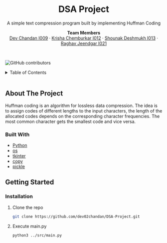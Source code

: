 
<div id="top"></div>



<h1 align="center">DSA Project</h1>

  <p align="center">
    A simple text compression program built by implementing Huffman Coding
    <br />
  </p>
  <p align="center">
<strong>Team Members</strong>
    <br />
    <a href="https://github.com/github_username/repo_name">Dev Chandan I009</a>
    ·
    <a href="https://github.com/github_username/repo_name/issues">Krisha Chemburkar I012</a>
    ·
    <a href="https://github.com/github_username/repo_name/issues">Shounak Deshmukh I013</a>
    ·
    <a href="https://github.com/raghavjeendgar">Raghav Jeendgar I021</a>
  </p>
</div>
<br>

 ![GitHub contributors](https://img.shields.io/github/contributors/dev02chandan/DSA-Project?style=for-the-badge)
 


<details>
  <summary>Table of Contents</summary>
  <ol>
    <li>
      <a href="#about-the-project">About The Project</a>
      <ul>
        <li><a href="#built-with">Built With</a></li>
      </ul>
    </li>
    <li>
      <a href="#getting-started">Getting Started</a>
      <ul>
        <li><a href="#installation">Installation</a></li>
      </ul>
    </li>
    
  </ol>
</details>

<br>


## About The Project

Huffman coding is an algorithm for lossless data compression. The idea is to assign codes of different lengths to the input characters, the length of the allocated codes depends on the corresponding character frequencies. The most common character gets the smallest code and vice versa.



### Built With

* [Python](https://www.python.org)
* [os](https://pandas.pydata.org)
* [tkinter](https://docs.python.org/3/library/tkinter.html#module-tkinter)
* [copy]()
* [pickle]()





## Getting Started


### Installation

1. Clone the repo
   ```sh
   git clone https://github.com/dev02chandan/DSA-Project.git
   ```
2. Execute main.py
   ```sh
   python3 ../src/main.py
   ```













